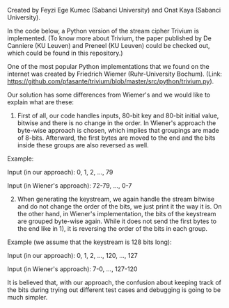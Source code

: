 Created by Feyzi Ege Kumec (Sabanci University) and Onat Kaya (Sabanci University).

In the code below, a Python version of the stream cipher Trivium is implemented.
(To know more about Trivium, the paper published by De Canniere (KU Leuven) and Preneel (KU Leuven) could be checked out, which could be found in this repository.)

One of the most popular Python implementations that we found on the internet was created by Friedrich Wiemer (Ruhr-University Bochum). 
(Link: https://github.com/pfasante/trivium/blob/master/src/python/trivium.py).

Our solution has some differences from Wiemer's and we would like to explain what are these:

1) First of all, our code handles inputs, 80-bit key and 80-bit initial value, bitwise and there is no change in the order. In Wiener's approach
   the byte-wise approach is chosen, which implies that groupings are made of 8-bits. Afterward, the first bytes are moved to the end and the bits inside these groups are also reversed as well.

Example:

Input (in our approach): 0, 1, 2, ..., 79

Input (in Wiener's approach): 72-79, ..., 0-7   

2) When generating the keystream, we again handle the stream bitwise and do not change the order of the bits, we just print it the way it is.
   On the other hand, in Wiener's implementation, the bits of the keystream are grouped byte-wise again. While it does not send the first bytes to the end like in 1),
   it is reversing the order of the bits in each group.
   
Example (we assume that the keystream is 128 bits long):

Input (in our approach): 0, 1, 2, ..., 120, ..., 127

Input (in Wiener's approach): 7-0, ..., 127-120   

It is believed that, with our approach, the confusion about keeping track of the bits during trying out different test cases and debugging is going to be much simpler.
